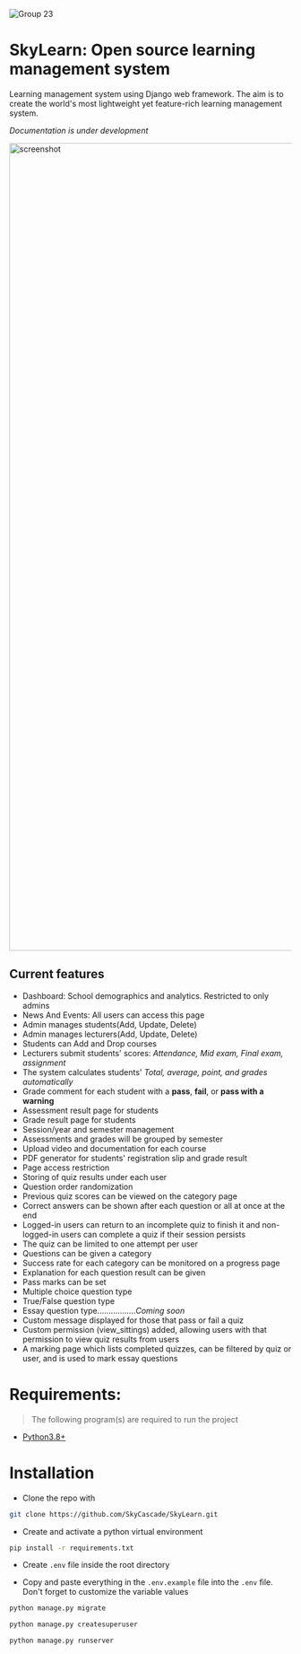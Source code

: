 ![Group 23](https://github.com/user-attachments/assets/4e84251a-27b0-462b-bd5e-fb0bcadc4694)

### 

# SkyLearn: Open source learning management system

Learning management system using Django web framework. The aim is to create the world's most lightweight yet feature-rich learning management system.

_Documentation is under development_

<img width="1440" alt="screenshot" src="https://github.com/user-attachments/assets/08644f49-6ae0-4695-86cc-afe331c6f61a">

## Current features

- Dashboard: School demographics and analytics. Restricted to only admins
- News And Events: All users can access this page
- Admin manages students(Add, Update, Delete)
- Admin manages lecturers(Add, Update, Delete)
- Students can Add and Drop courses
- Lecturers submit students' scores: _Attendance, Mid exam, Final exam, assignment_
- The system calculates students' _Total, average, point, and grades automatically_
- Grade comment for each student with a **pass**, **fail**, or **pass with a warning**
- Assessment result page for students
- Grade result page for students
- Session/year and semester management
- Assessments and grades will be grouped by semester
- Upload video and documentation for each course
- PDF generator for students' registration slip and grade result
- Page access restriction
- Storing of quiz results under each user
- Question order randomization
- Previous quiz scores can be viewed on the category page
- Correct answers can be shown after each question or all at once at the end
- Logged-in users can return to an incomplete quiz to finish it and non-logged-in users can complete a quiz if their session persists
- The quiz can be limited to one attempt per user
- Questions can be given a category
- Success rate for each category can be monitored on a progress page
- Explanation for each question result can be given
- Pass marks can be set
- Multiple choice question type
- True/False question type
- Essay question type................._Coming soon_
- Custom message displayed for those that pass or fail a quiz
- Custom permission (view_sittings) added, allowing users with that permission to view quiz results from users
- A marking page which lists completed quizzes, can be filtered by quiz or user, and is used to mark essay questions

# Requirements:

> The following program(s) are required to run the project

- [Python3.8+](https://www.python.org/downloads/)

# Installation

- Clone the repo with

```bash
git clone https://github.com/SkyCascade/SkyLearn.git
```

- Create and activate a python virtual environment

```bash
pip install -r requirements.txt
```

- Create `.env` file inside the root directory

- Copy and paste everything in the `.env.example` file into the `.env` file. Don't forget to customize the variable values

```bash
python manage.py migrate
```

```bash
python manage.py createsuperuser
```

```bash
python manage.py runserver
```



